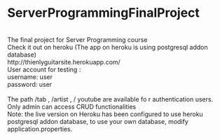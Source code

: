 # ServerProgrammingFinalProject
<br>
The final project for Server Programming course<br>
Check it out on heroku (The app on heroku is using postgresql addon database) <br>
http://thienlyguitarsite.herokuapp.com/<br>
User account for testing : <br>
username: user <br>
password: user <br>
<br>
The path /tab , /artist , / youtube are available fo
r authentication users. <br>
Only admin can access CRUD functionalities <br>
Note: the live version on Heroku has been configured to use heroku postgresql addon database, to use your own database, modify application.properties.<br> 
